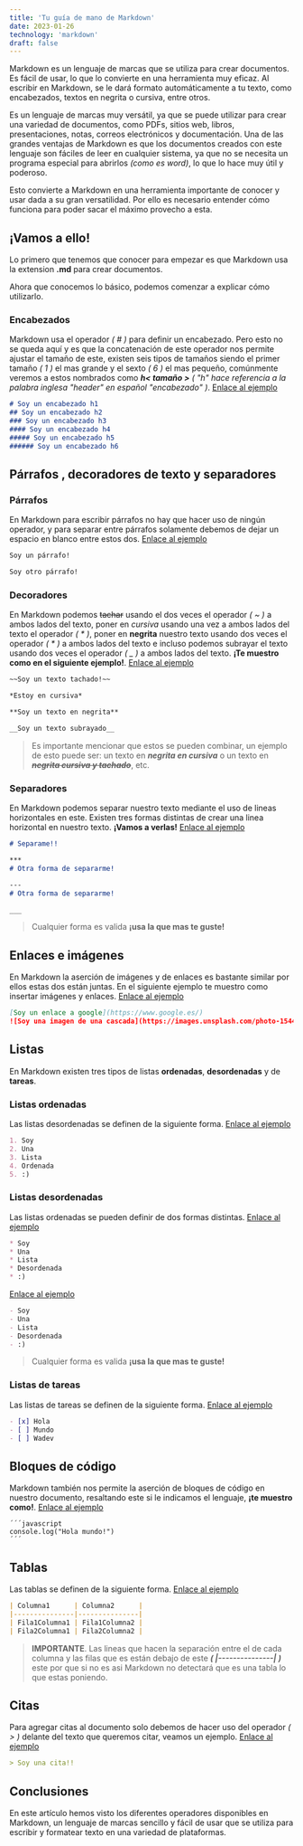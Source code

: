 ```yaml
---
title: 'Tu guía de mano de Markdown'
date: 2023-01-26
technology: 'markdown'
draft: false
---
```


Markdown es un lenguaje de marcas que se utiliza para crear documentos. Es fácil de usar, lo que lo convierte en una herramienta muy eficaz. Al escribir en Markdown, se le dará formato automáticamente a tu texto, como encabezados, textos en negrita o cursiva, entre otros.

Es un lenguaje de marcas muy versátil, ya que se puede utilizar para crear una variedad de documentos, como PDFs, sitios web, libros, presentaciones, notas, correos electrónicos y documentación. Una de las grandes ventajas de Markdown es que los documentos creados con este lenguaje son fáciles de leer en cualquier sistema, ya que no se necesita un programa especial para abrirlos *(como es word)*, lo que lo hace muy útil y poderoso.

Esto convierte a Markdown en una herramienta importante de conocer y usar dada a su gran versatilidad. Por ello es necesario entender cómo funciona para poder sacar el máximo provecho a esta.

## **¡Vamos a ello!**

Lo primero que tenemos que conocer para empezar es que Markdown usa la extension **.md** para crear documentos.

Ahora que conocemos lo básico, podemos comenzar a explicar cómo utilizarlo.

### Encabezados

Markdown usa el operador *( # )* para definir un encabezado. Pero esto no se queda aquí y es que la concatenación de este operador nos permite ajustar el tamaño de este, existen seis tipos de tamaños siendo el primer tamaño *( 1 )* el mas grande y el sexto *( 6 )* el mas pequeño, comúnmente veremos a estos nombrados como ***h< tamaño >*** *( "h" hace referencia a la palabra inglesa "header" en español "encabezado" )*. [Enlace al ejemplo](https://www.digitalocean.com/community/markdown?md=%23+Soy+un+encabezado+h1%0A%23%23+Soy+un+encabezado+h2%0A%23%23%23+Soy+un+encabezado+h3%0A%23%23%23%23+Soy+un+encabezado+h4%0A%23%23%23%23%23+Soy+un+encabezado+h5%0A%23%23%23%23%23%23+Soy+un+encabezado+h6)

```markdown
# Soy un encabezado h1
## Soy un encabezado h2
### Soy un encabezado h3
#### Soy un encabezado h4
##### Soy un encabezado h5
###### Soy un encabezado h6
```

## Párrafos , decoradores de texto y separadores

### Párrafos

En Markdown para escribir párrafos no hay que hacer uso de ningún operador, y para separar entre párrafos
solamente debemos de dejar un espacio en blanco entre estos dos. [Enlace al ejemplo](https://www.digitalocean.com/community/markdown?md=Soy+un+parrafo%21%0A%0ASoy+otro+parrafo%21)

```markdown
Soy un párrafo!

Soy otro párrafo!

```
### Decoradores

En Markdown podemos ~~tachar~~ usando el dos veces el operador *( ~ )* a ambos lados del texto, poner en *cursiva* usando una vez a ambos lados del texto el operador *( * )*, poner en **negrita** nuestro texto usando dos veces el operador *( * )* a ambos lados del texto e incluso podemos subrayar el texto usando dos veces el operador *( _ )* a ambos lados del texto. **¡Te muestro como en el siguiente ejemplo!**. [Enlace al ejemplo](https://www.digitalocean.com/community/markdown?md=%7E%7ESoy+un+texto+tachado%21%7E%7E%0A%0A*Estoy+en+cursiva*%0A%0A**Soy+un+texto+en+negrita**%0A%0A__Soy+un+texto+subrayado__)

```markdown
~~Soy un texto tachado!~~

*Estoy en cursiva*

**Soy un texto en negrita**

__Soy un texto subrayado__

```

> Es importante mencionar que estos se pueden combinar, un ejemplo de esto puede ser: un texto en ***negrita en cursiva*** o un texto en ~~***negrita cursiva y tachado***~~, etc.

### Separadores

En Markdown podemos separar nuestro texto mediante el uso de lineas horizontales en este. Existen tres formas distintas de crear una linea horizontal en nuestro texto. **¡Vamos a verlas!** [Enlace al ejemplo](https://www.digitalocean.com/community/markdown?md=%23+Separame%21%21%0A%0A***%0A%23+Otra+forma+de+separarme%21%0A%0A---%0A%23+Otra+forma+de+separarme%21%0A%0A___)

```markdown
# Separame!!

***
# Otra forma de separarme!

---
# Otra forma de separarme!

___
```

> Cualquier forma es valida **¡usa la que mas te guste!**

## Enlaces e imágenes

En Markdown la aserción de imágenes y de enlaces es bastante similar por ellos estas dos están juntas. En el siguiente ejemplo te muestro como insertar imágenes y enlaces. [Enlace al ejemplo](https://www.digitalocean.com/community/markdown?md=%5BSoy+un+enlace+a+google%5D%28https%3A%2F%2Fwww.google.es%2F%29%0A%21%5BSoy+una+imagen+de+una+cascada%5D%28https%3A%2F%2Fimages.unsplash.com%2Fphoto-1544519954-6aeb4816f0ab%3Fixlib%3Drb-4.0.3%26ixid%3DMnwxMjA3fDB8MHxwaG90by1wYWdlfHx8fGVufDB8fHx8%26auto%3Dformat%26fit%3Dcrop%26w%3D1974%26q%3D80%29)

```markdown
[Soy un enlace a google](https://www.google.es/)
![Soy una imagen de una cascada](https://images.unsplash.com/photo-1544519954-6aeb4816f0ab?ixlib=rb-4.0.3&ixid=MnwxMjA3fDB8MHxwaG90by1wYWdlfHx8fGVufDB8fHx8&auto=format&fit=crop&w=1974&q=80)

```

## Listas

En Markdown existen tres tipos de listas **ordenadas**, **desordenadas** y de **tareas**.

### Listas ordenadas

Las listas desordenadas se definen de la siguiente forma. [Enlace al ejemplo](https://www.digitalocean.com/community/markdown?md=1.+Soy%0A2.+Una%0A3.+Lista%0A4.+Ordenada%0A5.+%3A%29)

```markdown
1. Soy
2. Una
3. Lista
4. Ordenada
5. :)
```

### Listas desordenadas

Las listas ordenadas se pueden definir de dos formas distintas. [Enlace al ejemplo](https://www.digitalocean.com/community/markdown?md=*+Soy%0A*+Una%0A*+Lista%0A*+Desordenada%0A*+%3A%29)

```markdown
* Soy
* Una
* Lista
* Desordenada
* :)
```
[Enlace al ejemplo](https://www.digitalocean.com/community/markdown?md=-+Soy%0A-+Una%0A-+Lista%0A-+Desordenada%0A-+%3A%29)

```markdown
- Soy
- Una
- Lista
- Desordenada
- :)
```

> Cualquier forma es valida **¡usa la que mas te guste!**

### Listas de tareas

Las listas de tareas se definen de la siguiente forma. [Enlace al ejemplo](https://www.digitalocean.com/community/markdown?md=-+%5Bx%5D+Hola%0A-+%5B+%5D+Mundo%0A-+%5B+%5D+Wadev)

```markdown
- [x] Hola
- [ ] Mundo
- [ ] Wadev
```

## Bloques de código

Markdown también nos permite la aserción de bloques de código en nuestro documento, resaltando este si le indicamos el lenguaje, **¡te muestro como!**. [Enlace al ejemplo](https://www.digitalocean.com/community/markdown?md=%60%60%60+javascript%0Aconsole.log%28%22Hola+mundo%21%22%29%0A%60%60%60)

<div class="highlight"><pre tabindex="0" class="chroma"><code class="language-markdown" data-lang="markdown"><span class="line"><span class="cl">´´´javascript
</span></span><span class="line"><span class="cl">console.log("Hola mundo!")
</span></span><span class="line"><span class="cl">´´´
</span></span></code></pre></div>

## Tablas

Las tablas se definen de la siguiente forma. [Enlace al ejemplo](https://www.digitalocean.com/community/markdown?md=%7C+Columna1++++++%7C+Columna2++++++%7C%0A%7C---------------%7C---------------%7C%0A%7C+Fila1Columna1+%7C+Fila1Columna2+%7C%0A%7C+Fila2Columna1+%7C+Fila2Columna2+%7C)

```markdown
| Columna1      | Columna2      |
|---------------|---------------|
| Fila1Columna1 | Fila1Columna2 |
| Fila2Columna1 | Fila2Columna2 |
```

> **IMPORTANTE**. Las lineas que hacen la separación entre el de cada columna y las filas que es están debajo de este ***( |---------------| )*** este por que 
> si no es asi Markdown no detectará que es una tabla lo que estas poniendo.

## Citas

Para agregar citas al documento solo debemos de hacer uso del operador *( > )* delante del texto que queremos citar, veamos 
un ejemplo. [Enlace al ejemplo](https://www.digitalocean.com/community/markdown?md=%3E+Soy+una+cita%21%21)

```markdown
> Soy una cita!!
```

## Conclusiones

En este artículo hemos visto los diferentes operadores disponibles en Markdown, un lenguaje de marcas sencillo y fácil de usar que se utiliza para escribir y formatear texto en una variedad de plataformas.
